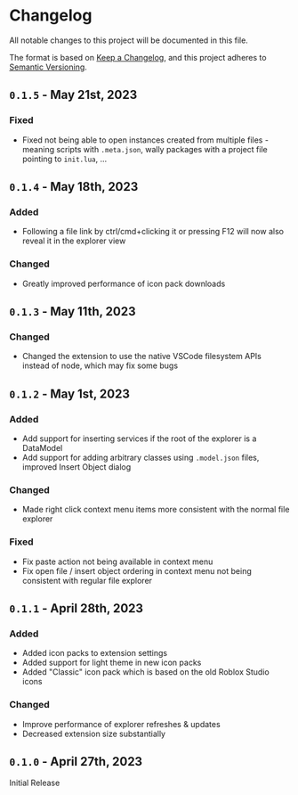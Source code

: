 <!-- markdownlint-disable MD023 -->
<!-- markdownlint-disable MD033 -->

# Changelog

All notable changes to this project will be documented in this file.

The format is based on [Keep a Changelog](https://keepachangelog.com/en/1.0.0/),
and this project adheres to [Semantic Versioning](https://semver.org/spec/v2.0.0.html).

## `0.1.5` - May 21st, 2023

### Fixed

-   Fixed not being able to open instances created from multiple files - meaning scripts with `.meta.json`, wally packages with a project file pointing to `init.lua`, ...

## `0.1.4` - May 18th, 2023

### Added

-   Following a file link by ctrl/cmd+clicking it or pressing F12 will now also reveal it in the explorer view

### Changed

-   Greatly improved performance of icon pack downloads

## `0.1.3` - May 11th, 2023

### Changed

-   Changed the extension to use the native VSCode filesystem APIs instead of node, which may fix some bugs

## `0.1.2` - May 1st, 2023

### Added

-   Add support for inserting services if the root of the explorer is a DataModel
-   Add support for adding arbitrary classes using `.model.json` files, improved Insert Object dialog

### Changed

-   Made right click context menu items more consistent with the normal file explorer

### Fixed

-   Fix paste action not being available in context menu
-   Fix open file / insert object ordering in context menu not being consistent with regular file explorer

## `0.1.1` - April 28th, 2023

### Added

-   Added icon packs to extension settings
-   Added support for light theme in new icon packs
-   Added "Classic" icon pack which is based on the old Roblox Studio icons

### Changed

-   Improve performance of explorer refreshes & updates
-   Decreased extension size substantially

## `0.1.0` - April 27th, 2023

Initial Release
